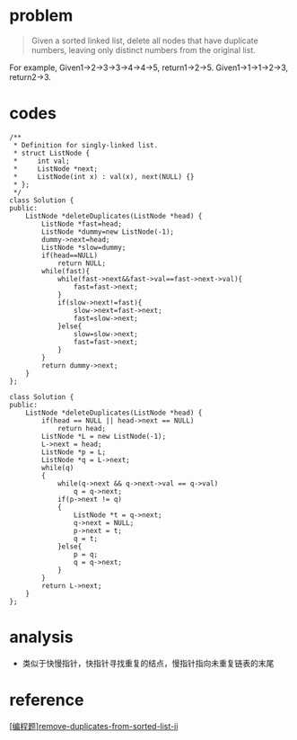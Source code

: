 # problem
>Given a sorted linked list, delete all nodes that have duplicate numbers, leaving only distinct numbers from the original list.

For example,
Given1->2->3->3->4->4->5, return1->2->5.
Given1->1->1->2->3, return2->3.

# codes
```
/**
 * Definition for singly-linked list.
 * struct ListNode {
 *     int val;
 *     ListNode *next;
 *     ListNode(int x) : val(x), next(NULL) {}
 * };
 */
class Solution {
public:
    ListNode *deleteDuplicates(ListNode *head) {
        ListNode *fast=head;
        ListNode *dummy=new ListNode(-1);
        dummy->next=head;
        ListNode *slow=dummy;
        if(head==NULL)
            return NULL;
        while(fast){
            while(fast->next&&fast->val==fast->next->val){
                fast=fast->next;
            }
            if(slow->next!=fast){
                slow->next=fast->next;
                fast=slow->next;
            }else{
                slow=slow->next;
                fast=fast->next;
            }
        }
        return dummy->next;
    }
};

```
```
class Solution {
public:
    ListNode *deleteDuplicates(ListNode *head) {
        if(head == NULL || head->next == NULL)
            return head;
        ListNode *L = new ListNode(-1);
        L->next = head;
        ListNode *p = L;
        ListNode *q = L->next;
        while(q)
        {
            while(q->next && q->next->val == q->val)
                q = q->next;
            if(p->next != q)
            {
                ListNode *t = q->next;
                q->next = NULL;
                p->next = t;
                q = t;
            }else{
                p = q;
                q = q->next;
            }
        }
        return L->next;       
    }
};
```

# analysis
- 类似于快慢指针，快指针寻找重复的结点，慢指针指向未重复链表的末尾


# reference
[[编程题]remove-duplicates-from-sorted-list-ii][1]

[1]: https://www.nowcoder.com/questionTerminal/71cef9f8b5564579bf7ed93fbe0b2024
